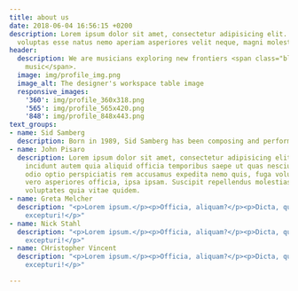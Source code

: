 ```yaml
---
title: about us
date: 2018-06-04 16:56:15 +0200
description: Lorem ipsum dolor sit amet, consectetur adipisicing elit. Dolores porro
  voluptas esse natus nemo aperiam asperiores velit neque, magni molestiae!
header:
  description: We are musicians exploring new frontiers <span class="blue-text">with
    music</span>.
  image: img/profile_img.png
  image_alt: The designer's workspace table image
  responsive_images:
    '360': img/profile_360x318.png
    '565': img/profile_565x420.png
    '848': img/profile_848x443.png
text_groups:
- name: Sid Samberg
  description: Born in 1989, Sid Samberg has been composing and performing his own music since the age of six. His music first gained attention in 1999 when he played for the world-renowned violinist Ida Haendel. He has since performed in New York, Montreal, Ann Arbor, Toronto, Puerto Rico and Chicago, at such venues as the Chicago Museum of Contemporary Art, The Green Mill Contemporary Music Series, the Music Gallery of Toronto, Lilfest Music Festival, the Kinzie Loft Concerts, and the Kerrytown Concert House. 
- name: John Pisaro
  description: Lorem ipsum dolor sit amet, consectetur adipisicing elit. Doloribus
    incidunt autem quia aliquid officia temporibus saepe ut quas nesciunt dolorum
    odio optio perspiciatis rem accusamus expedita nemo quis, fuga voluptatem. Corrupti
    vero asperiores officia, ipsa ipsam. Suscipit repellendus molestias, sint quas
    voluptates quia vitae quidem.
- name: Greta Melcher
  description: "<p>Lorem ipsum.</p><p>Officia, aliquam?</p><p>Dicta, quia?</p><p>Aliquid,
    excepturi!</p>"
- name: Nick Stahl
  description: "<p>Lorem ipsum.</p><p>Officia, aliquam?</p><p>Dicta, quia?</p><p>Aliquid,
    excepturi!</p>"
- name: CHristopher Vincent
  description: "<p>Lorem ipsum.</p><p>Officia, aliquam?</p><p>Dicta, quia?</p><p>Aliquid,
    excepturi!</p>"

---
```

